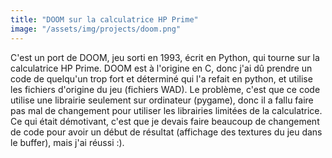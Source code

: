 ```yaml
---
title: "DOOM sur la calculatrice HP Prime"
image: "/assets/img/projects/doom.png"
---
```


C'est un port de DOOM, jeu sorti en 1993, écrit en Python, qui tourne sur la calculatrice HP Prime. DOOM est à l'origine en C, donc j'ai dû prendre un code de quelqu'un trop fort et déterminé qui l'a refait en python, et utilise les fichiers d'origine du jeu (fichiers WAD). Le problème, c'est que ce code utilise une librairie seulement sur ordinateur (pygame), donc il a fallu faire pas mal de changement pour utiliser les librairies limitées de la calculatrice. Ce qui était démotivant, c'est que je devais faire beaucoup de changement de code pour avoir un début de résultat (affichage des textures du jeu dans le buffer), mais j'ai réussi :).